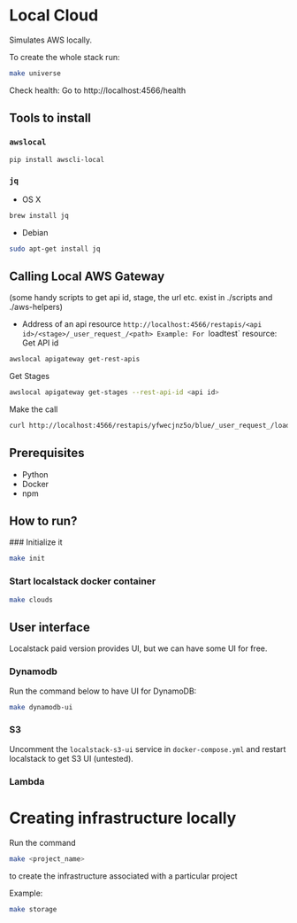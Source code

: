 # Local Cloud

Simulates AWS locally.

To create the whole stack run:

```bash
make universe
```

Check health:
Go to http://localhost:4566/health

## Tools to install

### `awslocal`

```bash
pip install awscli-local
```

### `jq`

- OS X

```bash
brew install jq
```

- Debian

```bash
sudo apt-get install jq
```

## Calling Local AWS Gateway

(some handy scripts to get api id, stage, the url etc. exist in ./scripts and ./aws-helpers)

- Address of an api resource `http://localhost:4566/restapis/<api id>/<stage>/_user_request_/<path> Example: For `loadtest` resource:
  Get API id

```bash
awslocal apigateway get-rest-apis
```

Get Stages

```bash
awslocal apigateway get-stages --rest-api-id <api id>
```

Make the call

```bash
curl http://localhost:4566/restapis/yfwecjnz5o/blue/_user_request_/loadtest
```

## Prerequisites

- Python
- Docker
- npm

## How to run?

### Initialize it

```bash
make init
```

### Start localstack docker container

```bash
make clouds
```

## User interface

Localstack paid version provides UI, but we can have some UI for free.

### Dynamodb

Run the command below to have UI for DynamoDB:

```bash
make dynamodb-ui
```

### S3

Uncomment the `localstack-s3-ui` service in `docker-compose.yml` and restart localstack to get S3 UI (untested).

### Lambda

# Creating infrastructure locally

Run the command

```bash
make <project_name>
```

to create the infrastructure associated with a particular project

Example:

```bash
make storage
```
